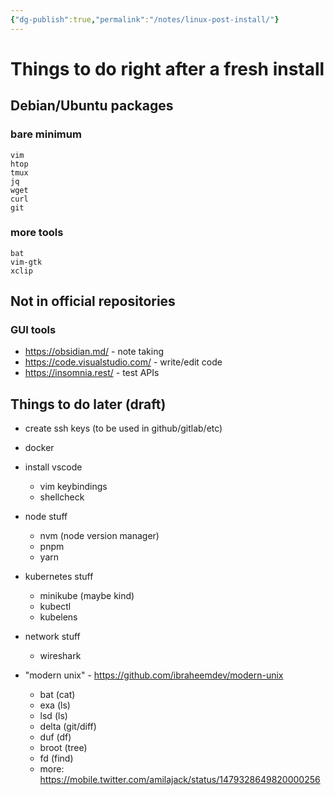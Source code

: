 ```yaml
---
{"dg-publish":true,"permalink":"/notes/linux-post-install/"}
---
```


# Things to do right after a fresh install

## Debian/Ubuntu packages

### bare minimum

```
vim
htop
tmux
jq
wget
curl
git
```

### more tools
```
bat
vim-gtk
xclip
```

## Not in official repositories

### GUI tools

- <https://obsidian.md/> - note taking
- <https://code.visualstudio.com/> - write/edit code
- <https://insomnia.rest/> - test APIs



## Things to do later (draft)

- create ssh keys (to be used in github/gitlab/etc)

- docker

- install vscode
  - vim keybindings
  - shellcheck

- node stuff
  - nvm (node version manager)
  - pnpm
  - yarn

- kubernetes stuff
  - minikube (maybe kind)
  - kubectl
  - kubelens

- network stuff
  - wireshark

- "modern unix" - <https://github.com/ibraheemdev/modern-unix>
  - bat (cat)
  - exa (ls)
  - lsd (ls)
  - delta (git/diff)
  - duf (df)
  - broot (tree)
  - fd (find)
  - more: <https://mobile.twitter.com/amilajack/status/1479328649820000256>
